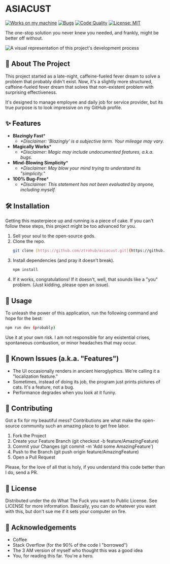# ASIACUST

[![Works on my machine](https://img.shields.io/badge/works%20on-my%20machine-brightgreen)](https://img.shields.io/badge/works%20on-my%20machine-brightgreen)
[![Bugs](https://img.shields.io/badge/Bugs-Yes-red)](https://img.shields.io/badge/Bugs-Yes-red)
[![Code Quality](https://img.shields.io/badge/Code%20Quality-Questionable-yellow)](https://img.shields.io/badge/Code%20Quality-Questionable-yellow)
[![License: MIT](https://img.shields.io/badge/License-MIT-blue.svg)](https://opensource.org/licenses/MIT)

The one-stop solution you never knew you needed, and frankly, might be better off without.

![A visual representation of this project's development process](https://media.giphy.com/media/QMHoU66sBXqqLqYvGO/giphy.gif)

## 🧐 About The Project

This project started as a late-night, caffeine-fueled fever dream to solve a problem that probably didn't exist. Now, it's a slightly more structured, caffeine-fueled fever dream that solves that non-existent problem with surprising effectiveness.

It's designed to manage employee and daily job for service provider, but its true purpose is to look impressive on my GitHub profile.

## ✨ Features

* **Blazingly Fast***
    * *\*Disclaimer: 'Blazingly' is a subjective term. Your mileage may vary.*
* **Magically Works***
    * *\*Disclaimer: Magic may include undocumented features, a.k.a. bugs.*
* **Mind-Blowing Simplicity***
    * *\*Disclaimer: May blow your mind trying to understand its "simplicity."*
* **100% Bug-Free***
    * *\*Disclaimer: This statement has not been evaluated by anyone, including myself.*

## 🛠️ Installation

Getting this masterpiece up and running is a piece of cake. If you can't follow these steps, this project might be too advanced for you.

1.  Sell your soul to the open-source gods.
2.  Clone the repo.
    ```sh
    git clone [https://github.com/ztrohub/asiacust.git](https://github.com/ztrohub/asiacust.git)
    ```
3.  Install dependencies (and pray it doesn't break).
    ```sh
    npm install
    ```
4.  If it works, congratulations! If it doesn't, well, that sounds like a "you" problem. (Just kidding, please open an issue).

## 🚀 Usage

To unleash the power of this application, run the following command and hope for the best:

```sh
npm run dev (probably)
```

Use it at your own risk. I am not responsible for any existential crises, spontaneous combustion, or minor headaches that may occur.

## 🐛 Known Issues (a.k.a. "Features")

*   The UI occasionally renders in ancient hieroglyphics.   We're calling it a "localization feature."
*   Sometimes, instead of doing its job, the program just prints pictures of cats. It's a feature, not a bug.
*   Performance degrades when you look at it funny.

## 🤝 Contributing

Got a fix for my beautiful mess? Contributions are what make the open-source community such an amazing place to get free labor.

1.  Fork the Project
2.  Create your Feature Branch (git checkout -b feature/AmazingFeature)
3.  Commit your Changes (git commit -m 'Add some AmazingFeature')
4.  Push to the Branch (git push origin feature/AmazingFeature)
5.  Open a Pull Request

Please, for the love of all that is holy, if you understand this code better than I do, send a PR.

## 📜 License

Distributed under the do What The Fuck you want to Public License. See LICENSE for more information. Basically, you can do whatever you want with this, but don't sue me if it sets your computer on fire.

## 🙏 Acknowledgements

*   Coffee
*   Stack Overflow (for the 90% of the code I "borrowed")
*   The 3 AM version of myself who thought this was a good idea
*   You, for reading this far. You're a hero.
